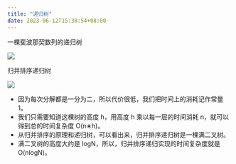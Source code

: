 ```yaml
---
title: "递归树"
date: 2023-06-12T15:38:54+08:00
---
```


一棵斐波那契数列的递归树

![](https://static001.geekbang.org/resource/image/1d/a3/1d9648b7f43e430473d76d24803159a3.jpg?wh=1142*513)

归并排序递归树

![](https://static001.geekbang.org/resource/image/c6/d0/c66bfc3d02d3b7b8f64c208bf4c948d0.jpg?wh=1142*730)

- 因为每次分解都是一分为二，所以代价很低，我们把时间上的消耗记作常量 1。
- 我们只需要知道这棵树的高度 h，用高度 h 乘以每一层的时间消耗 n，就可以得到总的时间复杂度 O(n∗h)。
- 从归并排序的原理和递归树，可以看出来，归并排序递归树是一棵满二叉树。
- 满二叉树的高度大约是 logN，所以，归并排序递归实现的时间复杂度就是 O(nlogN)。
